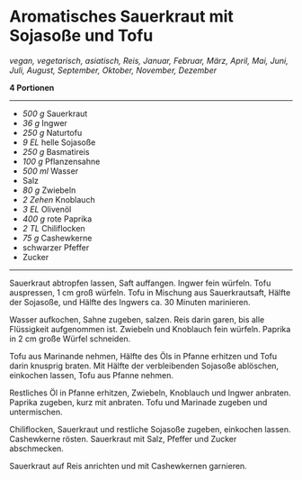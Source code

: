 # Aromatisches Sauerkraut mit Sojasoße und Tofu

*vegan, vegetarisch, asiatisch, Reis, Januar, Februar, März, April, Mai, Juni, Juli, August, September, Oktober, November, Dezember*

**4 Portionen**

---

- *500 g* Sauerkraut
- *36 g* Ingwer
- *250 g* Naturtofu
- *9 EL* helle Sojasoße
- *250 g* Basmatireis
- *100 g* Pflanzensahne
- *500 ml* Wasser
- Salz
- *80 g* Zwiebeln
- *2 Zehen* Knoblauch
- *3 EL* Olivenöl
- *400 g* rote Paprika
- *2 TL* Chiliflocken
- *75 g* Cashewkerne
- schwarzer Pfeffer
- Zucker

---

Sauerkraut abtropfen lassen, Saft auffangen. Ingwer fein würfeln. Tofu auspressen, 1 cm groß würfeln. Tofu in Mischung aus Sauerkrautsaft, Hälfte der Sojasoße, und Hälfte des Ingwers ca. 30 Minuten marinieren.

Wasser aufkochen, Sahne zugeben, salzen. Reis darin garen, bis alle Flüssigkeit aufgenommen ist. Zwiebeln und Knoblauch fein würfeln. Paprika in 2 cm große Würfel schneiden.

Tofu aus Marinande nehmen, Hälfte des Öls in Pfanne erhitzen und Tofu darin knusprig braten. Mit Hälfte der verbleibenden Sojasoße ablöschen, einkochen lassen, Tofu aus Pfanne nehmen.

Restliches Öl in Pfanne erhitzen, Zwiebeln, Knoblauch und Ingwer anbraten. Paprika zugeben, kurz mit anbraten. Tofu und Marinade zugeben und untermischen.

Chiliflocken, Sauerkraut und restliche Sojasoße zugeben, einkochen lassen. Cashewkerne rösten. Sauerkraut mit Salz, Pfeffer und Zucker abschmecken. 

Sauerkraut auf Reis anrichten und mit Cashewkernen garnieren.
